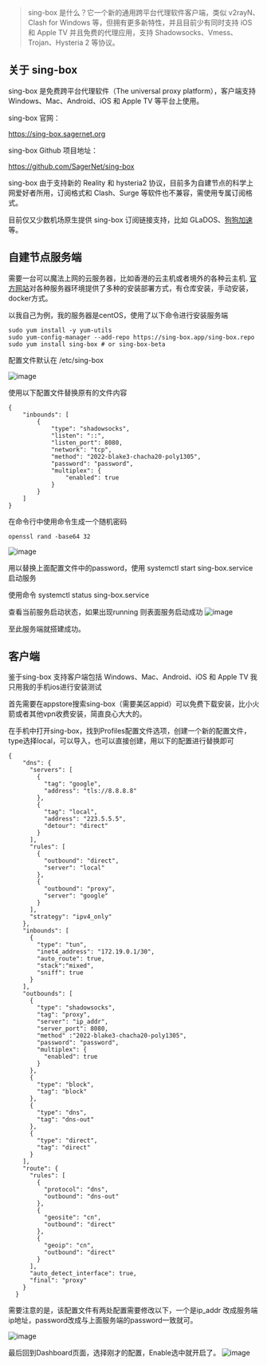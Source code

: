 
> sing-box 是什么？它一个新的通用跨平台代理软件客户端，类似 v2rayN、Clash for Windows 等，但拥有更多新特性，并且目前少有同时支持 iOS 和 Apple TV 并且免费的代理应用，支持 Shadowsocks、Vmess、Trojan、Hysteria 2 等协议。

## 关于 sing-box
sing-box 是免费跨平台代理软件（The universal proxy platform），客户端支持 Windows、Mac、Android、iOS 和 Apple TV 等平台上使用。

sing-box 官网：


https://sing-box.sagernet.org

sing-box Github 项目地址：

https://github.com/SagerNet/sing-box


sing-box 由于支持新的 Reality 和 hysteria2 协议，目前多为自建节点的科学上网爱好者所用，订阅格式和 Clash、Surge 等软件也不兼容，需使用专属订阅格式。

目前仅又少数机场原生提供 sing-box 订阅链接支持，比如 GLaDOS、[狗狗加速](https://panel.dg6.top/#/register?code=9ddB5bK3)等。

## 自建节点服务端

需要一台可以魔法上网的云服务器，比如香港的云主机或者境外的各种云主机.
[官方网站](https://sing-box.sagernet.org/)对各种服务器环境提供了多种的安装部署方式，有仓库安装，手动安装，docker方式。

以我自己为例，我的服务器是centOS，使用了以下命令进行安装服务端

```
sudo yum install -y yum-utils
sudo yum-config-manager --add-repo https://sing-box.app/sing-box.repo
sudo yum install sing-box # or sing-box-beta
```
配置文件默认在 /etc/sing-box 

![image](https://github.com/wqlabs/wqlabs.github.io/assets/39255755/7e11f6d8-6510-46af-be20-750e70f3c005)

使用以下配置文件替换原有的文件内容

```
{
    "inbounds": [
        {
            "type": "shadowsocks",
            "listen": "::",
            "listen_port": 8080,
            "network": "tcp",
            "method": "2022-blake3-chacha20-poly1305",
            "password": "password",
            "multiplex": {
                "enabled": true
            }
        }
    ]
}
```
在命令行中使用命令生成一个随机密码

```
openssl rand -base64 32
```
![image](https://github.com/wqlabs/wqlabs.github.io/assets/39255755/a2ca03c9-a656-4859-82f0-13befaf7eb03)


用以替换上面配置文件中的password，使用 systemctl start sing-box.service 启动服务

使用命令 systemctl status sing-box.service 

查看当前服务启动状态，如果出现running 则表面服务启动成功
![image](https://github.com/wqlabs/wqlabs.github.io/assets/39255755/defd8a11-54ca-4976-ae42-7ab8a84a6ea6)


至此服务端就搭建成功。

## 客户端

鉴于sing-box 支持客户端包括 Windows、Mac、Android、iOS 和 Apple TV 我只用我的手机ios进行安装测试

首先需要在appstore搜索sing-box（需要美区appid）可以免费下载安装，比小火箭或者其他vpn收费安装，简直良心大大的。

在手机中打开sing-box，找到Profiles配置文件选项，创建一个新的配置文件，type选择local，可以导入，也可以直接创建，用以下的配置进行替换即可

```
{
    "dns": {
      "servers": [
        {
          "tag": "google",
          "address": "tls://8.8.8.8"
        },
        {
          "tag": "local",
          "address": "223.5.5.5",
          "detour": "direct"
        }
      ],
      "rules": [
        {
          "outbound": "direct",
          "server": "local"
        },
        {
          "outbound": "proxy",
          "server": "google"
        }
      ],
      "strategy": "ipv4_only"
    },
    "inbounds": [
      {
        "type": "tun",
        "inet4_address": "172.19.0.1/30",
        "auto_route": true,
        "stack":"mixed",
        "sniff": true
      }
    ],
    "outbounds": [
      {
        "type": "shadowsocks",
        "tag": "proxy",
        "server": "ip_addr",
        "server_port": 8080,
        "method" :"2022-blake3-chacha20-poly1305",
        "password": "password",
        "multiplex": {
          "enabled": true
        }
      },
      {
        "type": "block",
        "tag": "block"
      },
      {
        "type": "dns",
        "tag": "dns-out"
      },
      {
        "type": "direct",
        "tag": "direct"
      }
    ],
    "route": {
      "rules": [
        {
          "protocol": "dns",
          "outbound": "dns-out"
        },
        {
          "geosite": "cn",
          "outbound": "direct"
        },
        {
          "geoip": "cn",
          "outbound": "direct"
        }
      ],
      "auto_detect_interface": true,
      "final": "proxy"
    }
  }
```
需要注意的是，该配置文件有两处配置需要修改以下，一个是ip_addr 改成服务端ip地址，password改成与上面服务端的password一致就可。

![image](https://github.com/wqlabs/wqlabs.github.io/assets/39255755/702668fe-b5c7-4813-b501-7ad6242214eb)


最后回到Dashboard页面，选择刚才的配置，Enable选中就开启了。
![image](https://github.com/wqlabs/wqlabs.github.io/assets/39255755/18c5c50d-83e9-4891-97de-7a4c70226e31)

